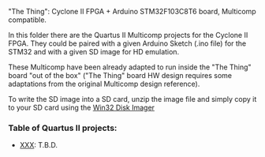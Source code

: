 "The Thing": Cyclone II FPGA + Arduino STM32F103C8T6 board, Multicomp compatible.

In this folder there are the Quartus II Multicomp projects for the Cyclone II FPGA. They could be paired with a given Arduino Sketch (.ino file) for the STM32 and with a given SD image for HD emulation.

These Multicomp have been already adapted to run inside the "The Thing" board "out of the box" ("The Thing" board HW design requires some adaptations from the original Multicomp design reference).

To write the SD image into a SD card, unzip the image file and simply copy it to your SD card using the [Win32 Disk Imager](https://sourceforge.net/projects/win32diskimager/) 

### Table of Quartus II projects:
* [XXX](https://github.com/SuperFabius/The-Thing-FPGA-STM32/tree/master/QuartusII%20Multicomp):
T.B.D.
